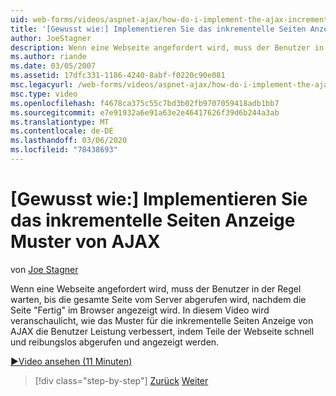 ```yaml
---
uid: web-forms/videos/aspnet-ajax/how-do-i-implement-the-ajax-incremental-page-display-pattern
title: '[Gewusst wie:] Implementieren Sie das inkrementelle Seiten Anzeige Muster von AJAX | Microsoft-Dokumentation'
author: JoeStagner
description: Wenn eine Webseite angefordert wird, muss der Benutzer in der Regel warten, bis die gesamte Seite vom Server abgerufen wird, nachdem die Seite "Fertig" angezeigt wird.
ms.author: riande
ms.date: 03/05/2007
ms.assetid: 17dfc331-1186-4240-8abf-f0220c90e081
msc.legacyurl: /web-forms/videos/aspnet-ajax/how-do-i-implement-the-ajax-incremental-page-display-pattern
msc.type: video
ms.openlocfilehash: f4678ca375c55c7bd3b02fb9707059418adb1bb7
ms.sourcegitcommit: e7e91932a6e91a63e2e46417626f39d6b244a3ab
ms.translationtype: MT
ms.contentlocale: de-DE
ms.lasthandoff: 03/06/2020
ms.locfileid: "78438693"
---
```

# <a name="how-do-i-implement-the-ajax-incremental-page-display-pattern"></a>[Gewusst wie:] Implementieren Sie das inkrementelle Seiten Anzeige Muster von AJAX

von [Joe Stagner](https://github.com/JoeStagner)

Wenn eine Webseite angefordert wird, muss der Benutzer in der Regel warten, bis die gesamte Seite vom Server abgerufen wird, nachdem die Seite "Fertig" im Browser angezeigt wird. In diesem Video wird veranschaulicht, wie das Muster für die inkrementelle Seiten Anzeige von AJAX die Benutzer Leistung verbessert, indem Teile der Webseite schnell und reibungslos abgerufen und angezeigt werden.

[&#9654;Video ansehen (11 Minuten)](https://channel9.msdn.com/Blogs/ASP-NET-Site-Videos/how-do-i-implement-the-ajax-incremental-page-display-pattern)

> [!div class="step-by-step"]
> [Zurück](how-do-i-implement-the-ajax-paging-pattern.md)
> [Weiter](how-do-i-implement-the-incremental-page-display-pattern-using-http-get-and-post.md)
